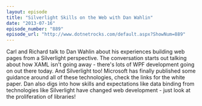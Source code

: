 ```yaml
---
layout: episode
title: "Silverlight Skills on the Web with Dan Wahlin"
date: "2013-07-16"
episode_number: "889"
episode_url: "http://www.dotnetrocks.com/default.aspx?ShowNum=889"
---
```


Carl and Richard talk to Dan Wahlin about his experiences building web pages from a Silverlight perspective. The conversation starts out talking about how XAML isn't going away - there's lots of WPF development going on out there today. And Silverlight too! Microsoft has finally published some guidance around all of these technologies, check the links for the white paper. Dan also digs into how skills and expectations like data binding from technologies like Silverlight have changed web development - just look at the proliferation of libraries! 
